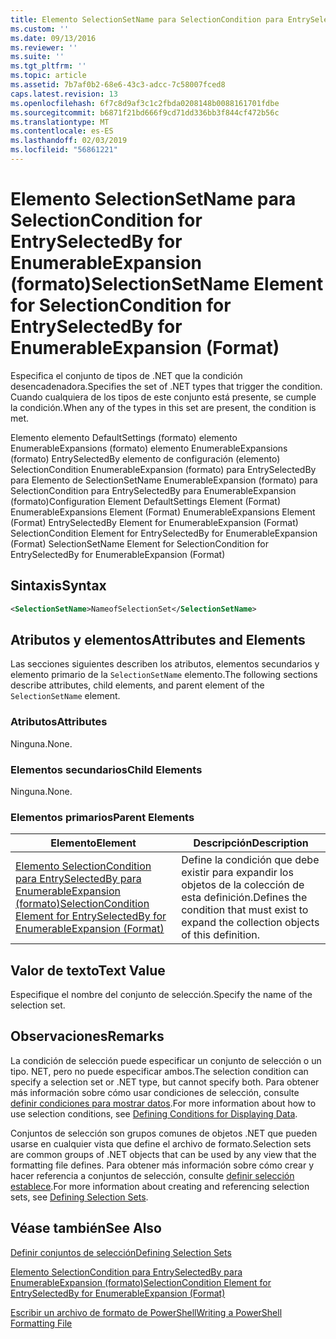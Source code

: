 ```yaml
---
title: Elemento SelectionSetName para SelectionCondition para EntrySelectedBy para EnumerableExpansion (formato) | Microsoft Docs
ms.custom: ''
ms.date: 09/13/2016
ms.reviewer: ''
ms.suite: ''
ms.tgt_pltfrm: ''
ms.topic: article
ms.assetid: 7b7af0b2-68e6-43c3-adcc-7c58007fced8
caps.latest.revision: 13
ms.openlocfilehash: 6f7c8d9af3c1c2fbda0208148b0088161701fdbe
ms.sourcegitcommit: b6871f21bd666f9cd71dd336bb3f844cf472b56c
ms.translationtype: MT
ms.contentlocale: es-ES
ms.lasthandoff: 02/03/2019
ms.locfileid: "56861221"
---
```

# <a name="selectionsetname-element-for-selectioncondition-for-entryselectedby-for-enumerableexpansion-format"></a><span data-ttu-id="14eb6-102">Elemento SelectionSetName para SelectionCondition for EntrySelectedBy for EnumerableExpansion (formato)</span><span class="sxs-lookup"><span data-stu-id="14eb6-102">SelectionSetName Element for SelectionCondition for EntrySelectedBy for EnumerableExpansion (Format)</span></span>

<span data-ttu-id="14eb6-103">Especifica el conjunto de tipos de .NET que la condición desencadenadora.</span><span class="sxs-lookup"><span data-stu-id="14eb6-103">Specifies the set of .NET types that trigger the condition.</span></span> <span data-ttu-id="14eb6-104">Cuando cualquiera de los tipos de este conjunto está presente, se cumple la condición.</span><span class="sxs-lookup"><span data-stu-id="14eb6-104">When any of the types in this set are present, the condition is met.</span></span>

<span data-ttu-id="14eb6-105">Elemento elemento DefaultSettings (formato) elemento EnumerableExpansions (formato) elemento EnumerableExpansions (formato) EntrySelectedBy elemento de configuración (elemento) SelectionCondition EnumerableExpansion (formato) para EntrySelectedBy para Elemento de SelectionSetName EnumerableExpansion (formato) para SelectionCondition para EntrySelectedBy para EnumerableExpansion (formato)</span><span class="sxs-lookup"><span data-stu-id="14eb6-105">Configuration Element DefaultSettings Element (Format) EnumerableExpansions Element (Format) EnumerableExpansions Element (Format) EntrySelectedBy Element for EnumerableExpansion (Format) SelectionCondition Element for EntrySelectedBy for EnumerableExpansion (Format) SelectionSetName Element for SelectionCondition for EntrySelectedBy for EnumerableExpansion (Format)</span></span>

## <a name="syntax"></a><span data-ttu-id="14eb6-106">Sintaxis</span><span class="sxs-lookup"><span data-stu-id="14eb6-106">Syntax</span></span>

```xml
<SelectionSetName>NameofSelectionSet</SelectionSetName>
```

## <a name="attributes-and-elements"></a><span data-ttu-id="14eb6-107">Atributos y elementos</span><span class="sxs-lookup"><span data-stu-id="14eb6-107">Attributes and Elements</span></span>

<span data-ttu-id="14eb6-108">Las secciones siguientes describen los atributos, elementos secundarios y elemento primario de la `SelectionSetName` elemento.</span><span class="sxs-lookup"><span data-stu-id="14eb6-108">The following sections describe attributes, child elements, and parent element of the `SelectionSetName` element.</span></span>

### <a name="attributes"></a><span data-ttu-id="14eb6-109">Atributos</span><span class="sxs-lookup"><span data-stu-id="14eb6-109">Attributes</span></span>

<span data-ttu-id="14eb6-110">Ninguna.</span><span class="sxs-lookup"><span data-stu-id="14eb6-110">None.</span></span>

### <a name="child-elements"></a><span data-ttu-id="14eb6-111">Elementos secundarios</span><span class="sxs-lookup"><span data-stu-id="14eb6-111">Child Elements</span></span>

<span data-ttu-id="14eb6-112">Ninguna.</span><span class="sxs-lookup"><span data-stu-id="14eb6-112">None.</span></span>

### <a name="parent-elements"></a><span data-ttu-id="14eb6-113">Elementos primarios</span><span class="sxs-lookup"><span data-stu-id="14eb6-113">Parent Elements</span></span>

|<span data-ttu-id="14eb6-114">Elemento</span><span class="sxs-lookup"><span data-stu-id="14eb6-114">Element</span></span>|<span data-ttu-id="14eb6-115">Descripción</span><span class="sxs-lookup"><span data-stu-id="14eb6-115">Description</span></span>|
|-------------|-----------------|
|[<span data-ttu-id="14eb6-116">Elemento SelectionCondition para EntrySelectedBy para EnumerableExpansion (formato)</span><span class="sxs-lookup"><span data-stu-id="14eb6-116">SelectionCondition Element for EntrySelectedBy for EnumerableExpansion (Format)</span></span>](./selectioncondition-element-for-entryselectedby-for-enumerableexpansion-format.md)|<span data-ttu-id="14eb6-117">Define la condición que debe existir para expandir los objetos de la colección de esta definición.</span><span class="sxs-lookup"><span data-stu-id="14eb6-117">Defines the condition that must exist to expand the collection objects of this definition.</span></span>|

## <a name="text-value"></a><span data-ttu-id="14eb6-118">Valor de texto</span><span class="sxs-lookup"><span data-stu-id="14eb6-118">Text Value</span></span>

<span data-ttu-id="14eb6-119">Especifique el nombre del conjunto de selección.</span><span class="sxs-lookup"><span data-stu-id="14eb6-119">Specify the name of the selection set.</span></span>

## <a name="remarks"></a><span data-ttu-id="14eb6-120">Observaciones</span><span class="sxs-lookup"><span data-stu-id="14eb6-120">Remarks</span></span>

<span data-ttu-id="14eb6-121">La condición de selección puede especificar un conjunto de selección o un tipo. NET, pero no puede especificar ambos.</span><span class="sxs-lookup"><span data-stu-id="14eb6-121">The selection condition can specify a selection set or .NET type, but cannot specify both.</span></span> <span data-ttu-id="14eb6-122">Para obtener más información sobre cómo usar condiciones de selección, consulte [definir condiciones para mostrar datos](./defining-conditions-for-displaying-data.md).</span><span class="sxs-lookup"><span data-stu-id="14eb6-122">For more information about how to use selection conditions, see [Defining Conditions for Displaying Data](./defining-conditions-for-displaying-data.md).</span></span>

<span data-ttu-id="14eb6-123">Conjuntos de selección son grupos comunes de objetos .NET que pueden usarse en cualquier vista que define el archivo de formato.</span><span class="sxs-lookup"><span data-stu-id="14eb6-123">Selection sets are common groups of .NET objects that can be used by any view that the formatting file defines.</span></span> <span data-ttu-id="14eb6-124">Para obtener más información sobre cómo crear y hacer referencia a conjuntos de selección, consulte [definir selección establece](./defining-selection-sets.md).</span><span class="sxs-lookup"><span data-stu-id="14eb6-124">For more information about creating and referencing selection sets, see [Defining Selection Sets](./defining-selection-sets.md).</span></span>

## <a name="see-also"></a><span data-ttu-id="14eb6-125">Véase también</span><span class="sxs-lookup"><span data-stu-id="14eb6-125">See Also</span></span>

[<span data-ttu-id="14eb6-126">Definir conjuntos de selección</span><span class="sxs-lookup"><span data-stu-id="14eb6-126">Defining Selection Sets</span></span>](./defining-selection-sets.md)

[<span data-ttu-id="14eb6-127">Elemento SelectionCondition para EntrySelectedBy para EnumerableExpansion (formato)</span><span class="sxs-lookup"><span data-stu-id="14eb6-127">SelectionCondition Element for EntrySelectedBy for EnumerableExpansion (Format)</span></span>](./selectioncondition-element-for-entryselectedby-for-enumerableexpansion-format.md)

[<span data-ttu-id="14eb6-128">Escribir un archivo de formato de PowerShell</span><span class="sxs-lookup"><span data-stu-id="14eb6-128">Writing a PowerShell Formatting File</span></span>](./writing-a-powershell-formatting-file.md)
